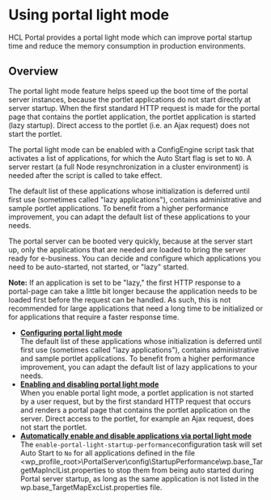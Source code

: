 # Using portal light mode

HCL Portal provides a portal light mode which can improve portal startup time and reduce the memory consumption in production environments.

## Overview

The portal light mode feature helps speed up the boot time of the portal server instances, because the portlet applications do not start directly at server startup. When the first standard HTTP request is made for the portal page that contains the portlet application, the portlet application is started \(lazy startup\). Direct access to the portlet \(i.e. an Ajax request\) does not start the portlet.

The portal light mode can be enabled with a ConfigEngine script task that activates a list of applications, for which the Auto Start flag is set to `NO`. A server restart \(a full Node resynchronization in a cluster environment\) is needed after the script is called to take effect.

The default list of these applications whose initialization is deferred until first use \(sometimes called "lazy applications"\), contains administrative and sample portlet applications. To benefit from a higher performance improvement, you can adapt the default list of these applications to your needs.

The portal server can be booted very quickly, because at the server start up, only the applications that are needed are loaded to bring the server ready for e-business. You can decide and configure which applications you need to be auto-started, not started, or "lazy" started.

**Note:** If an application is set to be "lazy," the first HTTP response to a portal-page can take a little bit longer because the application needs to be loaded first before the request can be handled. As such, this is not recommended for large applications that need a long time to be initialized or for applications that require a faster response time.

-   **[Configuring portal light mode](../admin-system/portal_light_cfg.md)**  
The default list of these applications whose initialization is deferred until first use \(sometimes called "lazy applications"\), contains administrative and sample portlet applications. To benefit from a higher performance improvement, you can adapt the default list of lazy applications to your needs.
-   **[Enabling and disabling portal light mode](../admin-system/portal_light_nbl.md)**  
When you enable portal light mode, a portlet application is not started by a user request, but by the first standard HTTP request that occurs and renders a portal page that contains the portlet application on the server. Direct access to the portlet, for example an Ajax request, does not start the portlet.
-   **[Automatically enable and disable applications via portal light mode](../admin-system/portal_light_nbl_apps.md)**  
The `enable-portal-light-startup-performance`configuration task will set Auto Start to `No` for all applications defined in the file <wp\_profile\_root\>\\PortalServer\\config\\StartupPerformance\\wp.base\_TargetMapInclList.properties to stop them from being auto started during Portal server startup, as long as the same application is not listed in the wp.base\_TargetMapExcList.properties file.


